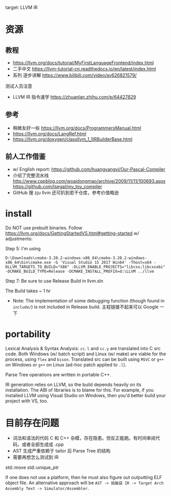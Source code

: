target: LLVM IR

# 资源

## 教程

- https://llvm.org/docs/tutorial/MyFirstLanguageFrontend/index.html
- 二手中文 https://llvm-tutorial-cn.readthedocs.io/en/latest/index.html
- 系列 逐步讲解 https://www.bilibili.com/video/av626821579/

测试人员注意

- LLVM IR 指令速学 https://zhuanlan.zhihu.com/p/64427829

## 参考

- 稍微友好一些 https://llvm.org/docs/ProgrammersManual.html
- https://llvm.org/docs/LangRef.html
- https://llvm.org/doxygen/classllvm_1_1IRBuilderBase.html

## 前人工作借鉴

- w/ English report: https://github.com/huangyangyi/Our-Pascal-Compiler
- 介绍了完整流水线 http://www.cppblog.com/woaidongmao/archive/2009/11/11/100693.aspx https://github.com/lsegal/my_toy_compiler
- GitHub 搜 zju llvm 还可扒到若干仓库，参考价值略逊

# install

Do NOT use prebuilt binaries. Follow https://llvm.org/docs/GettingStartedVS.html#getting-started w/ adjustments:

Step 5: I'm using

```
D:\Downloads\cmake-3.20.2-windows-x86_64\cmake-3.20.2-windows-x86_64\bin\cmake.exe -G 'Visual Studio 15 2017 Win64' -Thost=x64 -DLLVM_TARGETS_TO_BUILD="X86" -DLLVM_ENABLE_PROJECTS="libcxx;libcxxabi" -DCMAKE_BUILD_TYPE=Release -DCMAKE_INSTALL_PREFIX=d:\LLVM ../llvm
```

Step 7: Be sure to use Release Build in llvm.sln

The Build takes ~ 1 hr

- Note: The implementation of some debugging function (though found in `include/`) is not included in Release build. 主程链接不起来可以 Google 一下

# portability 

Lexical Analysis & Syntax Analysis: `cc.l` and `cc.y` are translated into C src code. Both Windows (w/ batch script) and Linux (w/ make) are viable for the process, using `flex` and `bison`. Translated src can be built using `MSVC` or `g++` on Windows or `g++` on Linux (ad-hoc patch applied to `.l`).

Parse Tree operations are written in portable C++.

IR generation relies on LLVM, so the build depends heavily on its installation. The ABI of libraries is to blame for this. For example, if you installed LLVM using Visual Studio on Windows, then you'd better build your project with VS, too.

# 目前存在问题

- 词法和语法的代码 C 和 C++ 杂糅，存在隐患。但反正能跑。有时间审阅代码，或者全部生成成 .cpp
- AST 生成严重依赖于 tailor 后 Parse Tree 的结构
- 需要再想怎么测试到 IR

std::move std::unique_ptr 

If one does not use a platform, then he must also figure out outputting ELF object file.
An alternative approach will be `AST -> 拍脑袋 IR -> Target Arch Assembly Text -> Simulator/Assembler`.